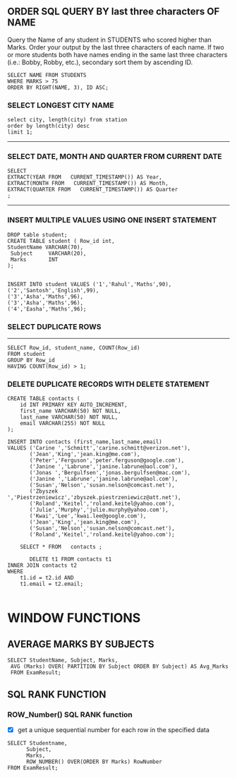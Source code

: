 

## ORDER SQL QUERY BY last three characters OF NAME

Query the Name of any student in STUDENTS who scored higher than  Marks. 
Order your output by the last three characters of each name. 
If two or more students both have names ending in the same last three characters (i.e.: Bobby, Robby, etc.), secondary sort them by ascending ID.

```
SELECT NAME FROM STUDENTS 
WHERE MARKS > 75
ORDER BY RIGHT(NAME, 3), ID ASC;
```

### SELECT LONGEST CITY NAME

```
select city, length(city) from station
order by length(city) desc
limit 1;

```
--- 
### SELECT DATE, MONTH AND QUARTER FROM CURRENT DATE

```
SELECT
EXTRACT(YEAR FROM   CURRENT_TIMESTAMP()) AS Year,
EXTRACT(MONTH FROM   CURRENT_TIMESTAMP()) AS Month,
EXTRACT(QUARTER FROM   CURRENT_TIMESTAMP()) AS Quarter
;
```


---

### INSERT MULTIPLE VALUES USING ONE INSERT STATEMENT

```
DROP table student;
CREATE TABLE student ( Row_id int,
StudentName VARCHAR(70), 
 Subject     VARCHAR(20), 
 Marks       INT
);


INSERT INTO student VALUES ('1','Rahul','Maths',90),
('2','Santosh','English',99),
('3','Asha','Maths',96),
('3','Asha','Maths',96),
('4','Easha','Maths',96);

``` 

### SELECT DUPLICATE ROWS


--- 

```
SELECT Row_id, student_name, COUNT(Row_id)
FROM student
GROUP BY Row_id
HAVING COUNT(Row_id) > 1;

```

### DELETE DUPLICATE RECORDS WITH DELETE STATEMENT

```
CREATE TABLE contacts (
    id INT PRIMARY KEY AUTO_INCREMENT,
    first_name VARCHAR(50) NOT NULL,
    last_name VARCHAR(50) NOT NULL, 
    email VARCHAR(255) NOT NULL
);

INSERT INTO contacts (first_name,last_name,email) 
VALUES ('Carine ','Schmitt','carine.schmitt@verizon.net'),
       ('Jean','King','jean.king@me.com'),
       ('Peter','Ferguson','peter.ferguson@google.com'),
       ('Janine ','Labrune','janine.labrune@aol.com'),
       ('Jonas ','Bergulfsen','jonas.bergulfsen@mac.com'),
       ('Janine ','Labrune','janine.labrune@aol.com'),
       ('Susan','Nelson','susan.nelson@comcast.net'),
       ('Zbyszek ','Piestrzeniewicz','zbyszek.piestrzeniewicz@att.net'),
       ('Roland','Keitel','roland.keitel@yahoo.com'),
       ('Julie','Murphy','julie.murphy@yahoo.com'),
       ('Kwai','Lee','kwai.lee@google.com'),
       ('Jean','King','jean.king@me.com'),
       ('Susan','Nelson','susan.nelson@comcast.net'),
       ('Roland','Keitel','roland.keitel@yahoo.com');
       
    SELECT * FROM   contacts ;
       
       DELETE t1 FROM contacts t1
INNER JOIN contacts t2 
WHERE 
    t1.id = t2.id AND 
    t1.email = t2.email;
    
```

# WINDOW FUNCTIONS
## AVERAGE MARKS BY SUBJECTS

```
SELECT StudentName, Subject, Marks,
 AVG (Marks) OVER( PARTITION BY Subject ORDER BY Subject) AS Avg_Marks
 FROM ExamResult;
 ```
 
 ## SQL RANK FUNCTION
 
 ### ROW_Number() SQL RANK function
 
 - [x] get a unique sequential number for each row in the specified data
 
 ```
 SELECT Studentname, 
       Subject, 
       Marks, 
       ROW_NUMBER() OVER(ORDER BY Marks) RowNumber
FROM ExamResult;

```

### 
